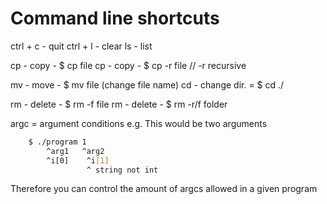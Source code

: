 # Command line shortcuts

ctrl + c - quit
ctrl + l - clear
ls - list

cp - copy - $ cp file <newname>
cp - copy - $ cp -r file <newname> // -r recursive

mv - move - $ mv file <newfilename> (change file name)
cd - change dir. = $ cd ./

rm - delete - $ rm -f file
rm - delete - $ rm -r/f folder

argc = argument conditions e.g. This would be two arguments

```bash
    $ ./program 1
        ^arg1   ^arg2
        ^i[0]    ^i[1]
                 ^ string not int
```

Therefore you can control the amount of argcs allowed in a given program
